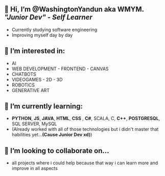 ## 👋 Hi, I’m @WashingtonYandun aka WMYM. ***"Junior Dev" - Self Learner***
- Currently studying software engineering
- Improving myself day by day
 
## 👀 I’m interested in:
- AI 
- WEB DEVELOPMENT - FRONTEND - CANVAS
- CHATBOTS
- VIDEOGAMES - 2D - 3D
- ROBOTICS
- GENERATIVE ART
 
## 🌱 I’m currently learning:
- **PYTHON**, **JS**, **JAVA**, **HTML**, **CSS** , **C#**, SCALA, C, **C++**, **POSTGRESQL**, SQL SERVER, MySQL
- (Already worked with all of those technologies but i didn't master that habilities yet...**(Cause Junior Dev xd)**)
 
## 💞️ I’m looking to collaborate on...
- all projects where i could help because that way i can learn more and improve in all aspects

<!---
WashingtonYandun/WashingtonYandun is a ✨ special ✨ repository because its `README.md` (this file) appears on your GitHub profile.
You can click the Preview link to take a look at your changes.
--->
<!---📫 How to reach me "soon xd"--->
